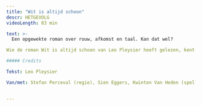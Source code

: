 ```yaml
---
title: "Wit is altijd schoon"
descr: HETGEVOLG
videoLength: 83 min

text: >-
  Een opgewekte roman over rouw, afkomst en taal. Kan dat wel?

Wie de roman Wit is altijd schoon van Leo Pleysier heeft gelezen, kent het antwoord. In een buitengewone heldere en lichtvoetige taal beschrijft Pleysier de complexe gevoelens van een zoon voor zijn overleden moeder, die hem heel lang bedolven heeft onder haar gepraat. Het levert een warm en liefdevol portret op van de moeder. Na het succes van U bent mijn moeder gaan Stefan Perceval en Sien Eggers opnieuw samen aan de slag met een beklijvende tekst over afscheid en ontdekken, over samen en alleen.

##### Credits

Tekst: Leo Pleysier

Van/met: Stefan Perceval (regie), Sien Eggers, Kwinten Van Heden (spel) en Jan Strobbe (scenografie)

‍
---
```

